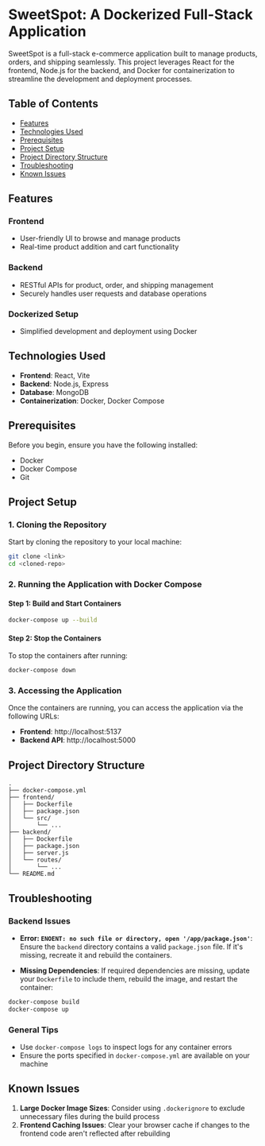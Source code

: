 # SweetSpot: A Dockerized Full-Stack Application

SweetSpot is a full-stack e-commerce application built to manage products, orders, and shipping seamlessly. This project leverages React for the frontend, Node.js for the backend, and Docker for containerization to streamline the development and deployment processes.

## Table of Contents

- [Features](#features)
- [Technologies Used](#technologies-used)
- [Prerequisites](#prerequisites)
- [Project Setup](#project-setup)
- [Project Directory Structure](#project-directory-structure)
- [Troubleshooting](#troubleshooting)
- [Known Issues](#known-issues)

## Features

### Frontend
- User-friendly UI to browse and manage products
- Real-time product addition and cart functionality

### Backend
- RESTful APIs for product, order, and shipping management
- Securely handles user requests and database operations

### Dockerized Setup
- Simplified development and deployment using Docker

## Technologies Used

- **Frontend**: React, Vite
- **Backend**: Node.js, Express
- **Database**: MongoDB
- **Containerization**: Docker, Docker Compose

## Prerequisites

Before you begin, ensure you have the following installed:
- Docker
- Docker Compose
- Git

## Project Setup

### 1. Cloning the Repository

Start by cloning the repository to your local machine:

```bash
git clone <link>
cd <cloned-repo>
```

### 2. Running the Application with Docker Compose

#### Step 1: Build and Start Containers

```bash
docker-compose up --build
```

#### Step 2: Stop the Containers

To stop the containers after running:

```bash
docker-compose down
```

### 3. Accessing the Application

Once the containers are running, you can access the application via the following URLs:
- **Frontend**: http://localhost:5137
- **Backend API**: http://localhost:5000

## Project Directory Structure

```
.
├── docker-compose.yml
├── frontend/
│   ├── Dockerfile
│   ├── package.json
│   └── src/
│       └── ...
├── backend/
│   ├── Dockerfile
│   ├── package.json
│   ├── server.js
│   └── routes/
│       └── ...
└── README.md
```

## Troubleshooting

### Backend Issues

- **Error: `ENOENT: no such file or directory, open '/app/package.json'`**: Ensure the `backend` directory contains a valid `package.json` file. If it's missing, recreate it and rebuild the containers.

- **Missing Dependencies**: If required dependencies are missing, update your `Dockerfile` to include them, rebuild the image, and restart the container:

```bash
docker-compose build
docker-compose up
```

### General Tips

- Use `docker-compose logs` to inspect logs for any container errors
- Ensure the ports specified in `docker-compose.yml` are available on your machine

## Known Issues

1. **Large Docker Image Sizes**: Consider using `.dockerignore` to exclude unnecessary files during the build process
2. **Frontend Caching Issues**: Clear your browser cache if changes to the frontend code aren't reflected after rebuilding

